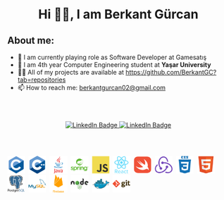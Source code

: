 <h1 align="center">
  Hi 👋🏻, I am Berkant Gürcan
</h1>

## About me:

- :gem: I am currently playing role as Software Developer at Gamesatış
- :seedling: I am 4th year Computer Engineering student at <b>Yaşar University</b>
- :technologist: All of my projects are available at https://github.com/BerkantGC?tab=repositories
- :mailbox: How to reach me: berkantgurcan02@gmail.com

<br></br>

<div id="badges" align="center">
  <a href="https://www.linkedin.com/in/berkant-g%C3%BCrcan-5b612621a/">
    <img src="https://img.shields.io/badge/LinkedIn-blue?style=for-the-badge&logo=linkedin&logoColor=white" alt="LinkedIn Badge"/>
  </a>
   <a href="https://www.instagram.com/berkantgc_/">
    <img src="https://img.shields.io/badge/Instagram-red?style=for-the-badge&logo=instagram&logoColor=white" alt="LinkedIn Badge"/>
  </a>
</div>

<br></br>

<div>
  <img src="https://github.com/devicons/devicon/blob/master/icons/c/c-original.svg" title="C" alt="C" width="40" height="40"/>&nbsp;
  <img src="https://github.com/devicons/devicon/blob/master/icons/cplusplus/cplusplus-original.svg" title="C++" alt="C++" width="40" height="40"/>&nbsp;
  <img src="https://github.com/devicons/devicon/blob/master/icons/java/java-original-wordmark.svg" title="Java" alt="Java" width="40" height="40"/>&nbsp;
  <img src="https://github.com/devicons/devicon/blob/master/icons/spring/spring-original-wordmark.svg" title="Spring" alt="Spring" width="40" height="40"/>&nbsp;
    <img src="https://github.com/devicons/devicon/blob/master/icons/javascript/javascript-original.svg" title="JavaScript" alt="JavaScript" width="40" height="40"/>&nbsp;
  <img src="https://github.com/devicons/devicon/blob/master/icons/react/react-original-wordmark.svg" title="React" alt="React" width="40" height="40"/>&nbsp;
  <img src="https://github.com/devicons/devicon/blob/master/icons/swift/swift-original.svg" title="swift" alt="swift" width="40" height="40"/>&nbsp;
  <img src="https://github.com/devicons/devicon/blob/master/icons/redux/redux-original.svg" title="Redux" alt="Redux " width="40" height="40"/>&nbsp;
  <img src="https://github.com/devicons/devicon/blob/master/icons/css3/css3-plain-wordmark.svg"  title="CSS3" alt="CSS" width="40" height="40"/>&nbsp;
  <img src="https://github.com/devicons/devicon/blob/master/icons/html5/html5-original.svg" title="HTML5" alt="HTML" width="40" height="40"/>&nbsp;
  <img src="https://raw.githubusercontent.com/devicons/devicon/master/icons/postgresql/postgresql-original-wordmark.svg" alt="postgresql" width="40" height="40"/>&nbsp;
  <img src="https://raw.githubusercontent.com/devicons/devicon/master/icons/mysql/mysql-original-wordmark.svg" title="MySQL"  alt="MySQL" width="40" height="40"/>&nbsp;
  <img src="https://github.com/devicons/devicon/blob/master/icons/firebase/firebase-plain-wordmark.svg" title="Firebase" alt="Firebase" width="40" height="40"/>&nbsp;
  <img src="https://github.com/devicons/devicon/blob/master/icons/nodejs/nodejs-original-wordmark.svg" title="NodeJS" alt="NodeJS" width="40" height="40"/>&nbsp;
  <img src="https://github.com/devicons/devicon/blob/master/icons/docker/docker-original.svg" alt="docker" width="40" height="40"/>&nbsp;
  <img src="https://github.com/github/explore/raw/main/topics/git/git.png" alt="git" width="40" height="40"/>&nbsp;
</div>
<!---
BerkantGC/BerkantGC is a ✨ special ✨ repository because its `README.md` (this file) appears on your Git      Cancel changes
Hub profile.
You can click the Preview link to take a look at your changes.
--->

